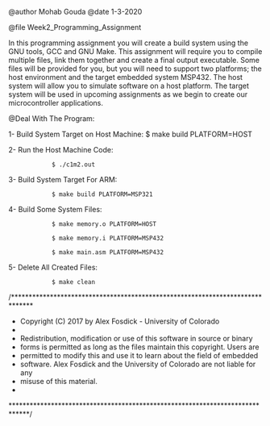 


 @author Mohab Gouda
 @date   1-3-2020
 

 @file Week2_Programming_Assignment


In this programming assignment you will create a build system using the GNU tools, GCC and GNU Make. This assignment will require you to compile multiple files, link them together and create a final output executable. Some files will be provided for you, but you will need   to support two platforms; the host environment and the target embedded system MSP432. The host system will allow you to simulate software on a host platform. The target system will be used in upcoming assignments as we begin to create our microcontroller applications.


 @Deal With The Program:

1- Build System Target on Host Machine: $ make build PLATFORM=HOST

2- Run the Host Machine Code: 

			    $ ./c1m2.out

3- Build System Target For ARM: 

			    $ make build PLATFORM=MSP321

4- Build Some System Files:

			    $ make memory.o PLATFORM=HOST

			    $ make memory.i PLATFORM=MSP432
			    
			    $ make main.asm PLATFORM=MSP432
			    
5- Delete All Created Files: 

			    $ make clean


/******************************************************************************
 * Copyright (C) 2017 by Alex Fosdick - University of Colorado
 *
 * Redistribution, modification or use of this software in source or binary
 * forms is permitted as long as the files maintain this copyright. Users are 
 * permitted to modify this and use it to learn about the field of embedded
 * software. Alex Fosdick and the University of Colorado are not liable for any
 * misuse of this material. 
 *
 *****************************************************************************/

